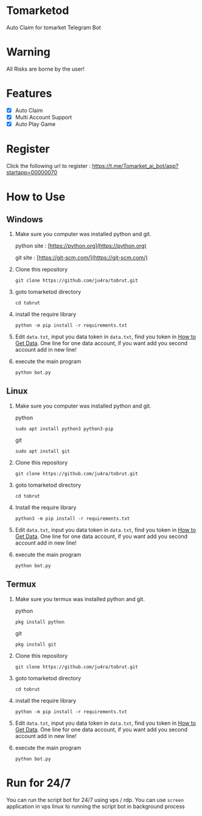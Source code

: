 # Tomarketod

Auto Claim for tomarket Telegram Bot


# Warning

All Risks are borne by the user!

# Features

- [x] Auto Claim
- [x] Multi Account Support
- [x] Auto Play Game

# Register

Click the following url to register : https://t.me/Tomarket_ai_bot/app?startapp=00000070

# How to Use

## Windows 

1. Make sure you computer was installed python and git.
   
   python site : [https://python.org](https://python.org)
   
   git site : [https://git-scm.com/](https://git-scm.com/)

2. Clone this repository
   ```shell
   git clone https://github.com/ju4ra/tobrut.git
   ```

3. goto tomarketod directory
   ```
   cd tobrut
   ```

4. install the require library
   ```
   python -m pip install -r requirements.txt
   ```

5. Edit `data.txt`, input you data token in `data.txt`, find you token in [How to Get Data](#how-to-get-data). One line for one data account, if you want add you second account add in new line!

6. execute the main program 
   ```
   python bot.py
   ```

## Linux

1. Make sure you computer was installed python and git.
   
   python
   ```shell
   sudo apt install python3 python3-pip
   ```
   git
   ```shell
   sudo apt install git
   ```

2. Clone this repository
   
   ```shell
   git clone https://github.com/ju4ra/tobrut.git
   ```

3. goto tomarketod directory

   ```shell
   cd tobrut
   ```

4. Install the require library
   
   ```
   python3 -m pip install -r requirements.txt
   ```

5. Edit `data.txt`, input you data token in `data.txt`, find you token in [How to Get Data](#how-to-get-data). One line for one data account, if you want add you second account add in new line!

6. execute the main program 
   ```
   python bot.py
   ```

## Termux

1. Make sure you termux was installed python and git.
   
   python
   ```
   pkg install python
   ```

   git
   ```
   pkg install git
   ```

2. Clone this repository
   ```shell
   git clone https://github.com/ju4ra/tobrut.git
   ```

3. goto tomarketod directory
   ```
   cd tobrut
   ```

4. install the require library
   ```
   python -m pip install -r requirements.txt
   ```

5. Edit `data.txt`, input you data token in `data.txt`, find you token in [How to Get Data](#how-to-get-data). One line for one data account, if you want add you second account add in new line!

6. execute the main program 
   ```
   python bot.py
   ```


# Run for 24/7 

You can run the script bot for 24/7 using vps / rdp. You can use `screen` application in vps linux to running the script bot in background process

